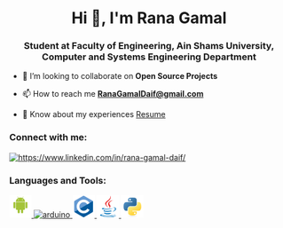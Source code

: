 <h1 align="center">Hi 👋, I'm Rana Gamal</h1>
<h3 align="center">Student at Faculty of Engineering, Ain Shams University, Computer and Systems Engineering Department</h3>

- 👯 I’m looking to collaborate on **Open Source Projects**

- 📫 How to reach me **RanaGamalDaif@gmail.com**

- 📄 Know about my experiences [Resume](https://drive.google.com/file/d/1OeRatyoK31tgOKbDNaJWJMhpqTpZ6UOp/view?usp=sharing)

<h3 align="left">Connect with me:</h3>
<p align="left">
<a href="https://www.linkedin.com/in/rana-gamal-daif/" target="blank"><img align="center" src="https://raw.githubusercontent.com/rahuldkjain/github-profile-readme-generator/master/src/images/icons/Social/linked-in-alt.svg" alt="https://www.linkedin.com/in/rana-gamal-daif/" height="30" width="40" /></a>
</p>

<h3 align="left">Languages and Tools:</h3>
<p align="left"> <a href="https://developer.android.com" target="_blank" rel="noreferrer"> <img src="https://raw.githubusercontent.com/devicons/devicon/master/icons/android/android-original-wordmark.svg" alt="android" width="40" height="40"/> </a> <a href="https://www.arduino.cc/" target="_blank" rel="noreferrer"> <img src="https://cdn.worldvectorlogo.com/logos/arduino-1.svg" alt="arduino" width="40" height="40"/> </a> <a href="https://www.cprogramming.com/" target="_blank" rel="noreferrer"> <img src="https://raw.githubusercontent.com/devicons/devicon/master/icons/c/c-original.svg" alt="c" width="40" height="40"/> </a> <a href="https://www.java.com" target="_blank" rel="noreferrer"> <img src="https://raw.githubusercontent.com/devicons/devicon/master/icons/java/java-original.svg" alt="java" width="40" height="40"/> </a> <a href="https://www.python.org" target="_blank" rel="noreferrer"> <img src="https://raw.githubusercontent.com/devicons/devicon/master/icons/python/python-original.svg" alt="python" width="40" height="40"/> </a> </p>
